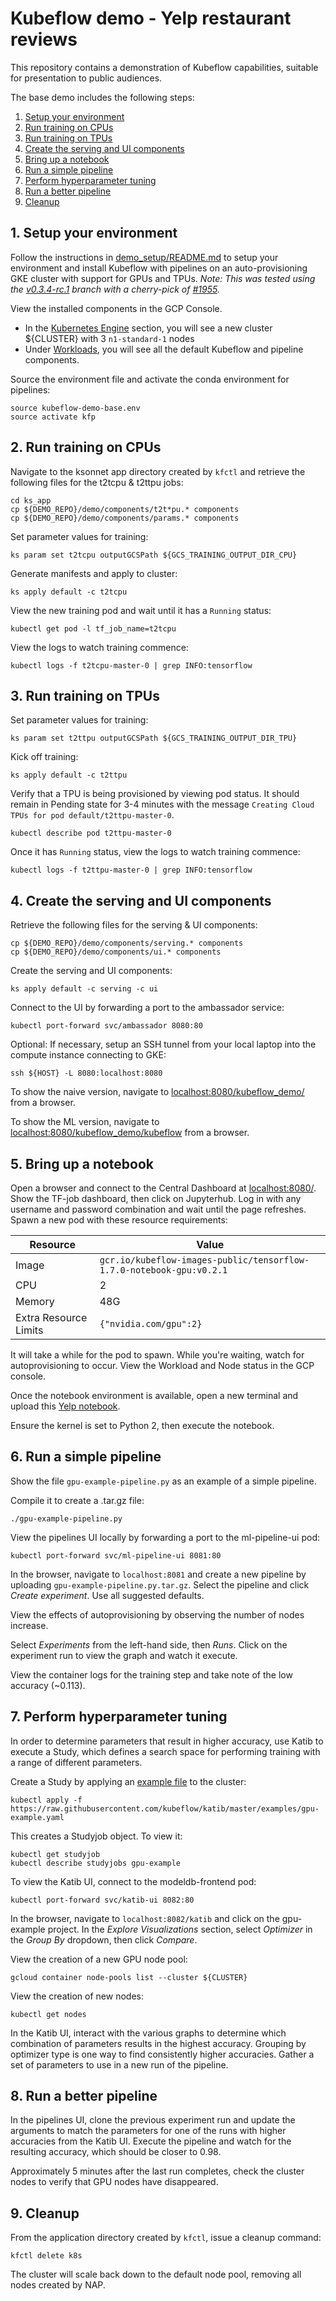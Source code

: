 # Kubeflow demo - Yelp restaurant reviews

This repository contains a demonstration of Kubeflow capabilities, suitable for
presentation to public audiences.

The base demo includes the following steps:

1. [Setup your environment](#1-setup-your-environment)
1. [Run training on CPUs](#2-run-training-on-cpus)
1. [Run training on TPUs](#3-run-training-on-tpus)
1. [Create the serving and UI components](#4-create-the-serving-and-ui-components)
1. [Bring up a notebook](#5-bring-up-a-notebook)
1. [Run a simple pipeline](#6-run-a-simple-pipeline)
1. [Perform hyperparameter tuning](#7-perform-hyperparameter-tuning)
1. [Run a better pipeline](#8-run-a-better-pipeline)
1. [Cleanup](#9-cleanup)

## 1. Setup your environment

Follow the instructions in
[demo_setup/README.md](https://github.com/kubeflow/examples/blob/master/demos/yelp_demo/demo_setup/README.md)
to setup your environment and install Kubeflow with pipelines on an
auto-provisioning GKE cluster with support for GPUs and TPUs.
_Note: This was tested using the_
_[v0.3.4-rc.1](https://github.com/kubeflow/kubeflow/tree/v0.3.4-rc.1)_
_branch with a cherry-pick of_
_[#1955](https://github.com/kubeflow/kubeflow/pull/1955)._

View the installed components in the GCP Console.
*  In the
[Kubernetes Engine](https://console.cloud.google.com/kubernetes)
section, you will see a new cluster ${CLUSTER} with 3 `n1-standard-1` nodes
*  Under
[Workloads](https://console.cloud.google.com/kubernetes/workload),
you will see all the default Kubeflow and pipeline components.

Source the environment file and activate the conda environment for pipelines:

```
source kubeflow-demo-base.env
source activate kfp
```

## 2. Run training on CPUs

Navigate to the ksonnet app directory created by `kfctl` and retrieve the
following files for the t2tcpu & t2ttpu jobs:

```
cd ks_app
cp ${DEMO_REPO}/demo/components/t2t*pu.* components
cp ${DEMO_REPO}/demo/components/params.* components
```

Set parameter values for training:

```
ks param set t2tcpu outputGCSPath ${GCS_TRAINING_OUTPUT_DIR_CPU}
```

Generate manifests and apply to cluster:

```
ks apply default -c t2tcpu
```

View the new training pod and wait until it has a `Running` status:

```
kubectl get pod -l tf_job_name=t2tcpu
```

View the logs to watch training commence:

```
kubectl logs -f t2tcpu-master-0 | grep INFO:tensorflow
```

## 3. Run training on TPUs

Set parameter values for training:

```
ks param set t2ttpu outputGCSPath ${GCS_TRAINING_OUTPUT_DIR_TPU}
```

Kick off training:

```
ks apply default -c t2ttpu
```

Verify that a TPU is being provisioned by viewing pod status. It should remain
in Pending state for 3-4 minutes with the message
`Creating Cloud TPUs for pod default/t2ttpu-master-0`.

```
kubectl describe pod t2ttpu-master-0
```

Once it has `Running` status, view the logs to watch training commence:

```
kubectl logs -f t2ttpu-master-0 | grep INFO:tensorflow
```

## 4. Create the serving and UI components

Retrieve the following files for the serving & UI components:

```
cp ${DEMO_REPO}/demo/components/serving.* components
cp ${DEMO_REPO}/demo/components/ui.* components
```

Create the serving and UI components:

```
ks apply default -c serving -c ui
```

Connect to the UI by forwarding a port to the ambassador service:

```
kubectl port-forward svc/ambassador 8080:80
```

Optional: If necessary, setup an SSH tunnel from your local laptop into the
compute instance connecting to GKE:

```
ssh ${HOST} -L 8080:localhost:8080
```

To show the naive version, navigate to
[localhost:8080/kubeflow_demo/](localhost:8080/kubeflow_demo/) from a browser.

To show the ML version, navigate to
[localhost:8080/kubeflow_demo/kubeflow](localhost:8080/kubeflow_demo/kubeflow) from a browser.

## 5. Bring up a notebook

Open a browser and connect to the Central Dashboard at [localhost:8080/](localhost:8080/).
Show the TF-job dashboard, then click on Jupyterhub.
Log in with any username and password combination and wait until the page
refreshes. Spawn a new pod with these resource requirements:

| Resource              | Value                                                                |
| --------------------- | -------------------------------------------------------------------- |
| Image                 | `gcr.io/kubeflow-images-public/tensorflow-1.7.0-notebook-gpu:v0.2.1` |
| CPU                   | 2                                                                    |
| Memory                | 48G                                                                  |
| Extra Resource Limits | `{"nvidia.com/gpu":2}`                                               |

It will take a while for the pod to spawn. While you're waiting, watch for
autoprovisioning to occur. View the Workload and Node status in the GCP console.

Once the notebook environment is
available, open a new terminal and upload this
[Yelp notebook](notebooks/yelp.ipynb).

Ensure the kernel is set to Python 2, then execute the notebook.

## 6. Run a simple pipeline

Show the file `gpu-example-pipeline.py` as an example of a simple pipeline.

Compile it to create a .tar.gz file:

```
./gpu-example-pipeline.py
```

View the pipelines UI locally by forwarding a port to the ml-pipeline-ui pod:

```
kubectl port-forward svc/ml-pipeline-ui 8081:80
```

In the browser, navigate to `localhost:8081` and create a new pipeline by
uploading `gpu-example-pipeline.py.tar.gz`. Select the pipeline and click
_Create experiment_. Use all suggested defaults.

View the effects of autoprovisioning by observing the number of nodes increase.

Select _Experiments_ from the left-hand side, then _Runs_. Click on the
experiment run to view the graph and watch it execute.

View the container logs for the training step and take note of the low accuracy (~0.113).

## 7. Perform hyperparameter tuning

In order to determine parameters that result in higher accuracy, use Katib
to execute a Study, which defines a search space for performing training with a
range of different parameters.

Create a Study by applying an
[example file](https://github.com/kubeflow/katib/blob/master/examples/gpu-example.yaml)
to the cluster:

```
kubectl apply -f https://raw.githubusercontent.com/kubeflow/katib/master/examples/gpu-example.yaml
```

This creates a Studyjob object. To view it:

```
kubectl get studyjob
kubectl describe studyjobs gpu-example
```

To view the Katib UI, connect to the modeldb-frontend pod:

```
kubectl port-forward svc/katib-ui 8082:80
```

In the browser, navigate to `localhost:8082/katib` and click on the
gpu-example project. In the _Explore Visualizations_ section, select
_Optimizer_ in the _Group By_ dropdown, then click _Compare_.


View the creation of a new GPU node pool:

```
gcloud container node-pools list --cluster ${CLUSTER}
```

View the creation of new nodes:

```
kubectl get nodes
```

In the Katib UI, interact with the various graphs to determine which
combination of parameters results in the highest accuracy. Grouping by optimizer
type is one way to find consistently higher accuracies. Gather a set of
parameters to use in a new run of the pipeline.

## 8. Run a better pipeline

In the pipelines UI, clone the previous experiment run and update the arguments
to match the parameters for one of the runs with higher accuracies from the
Katib UI. Execute the pipeline and watch for the resulting accuracy, which
should be closer to 0.98.

Approximately 5 minutes after the last run completes, check the cluster nodes
to verify that GPU nodes have disappeared.


## 9. Cleanup

From the application directory created by `kfctl`, issue a cleanup command:

```
kfctl delete k8s
```

The cluster will scale back down to the default node pool, removing all nodes
created by NAP.

